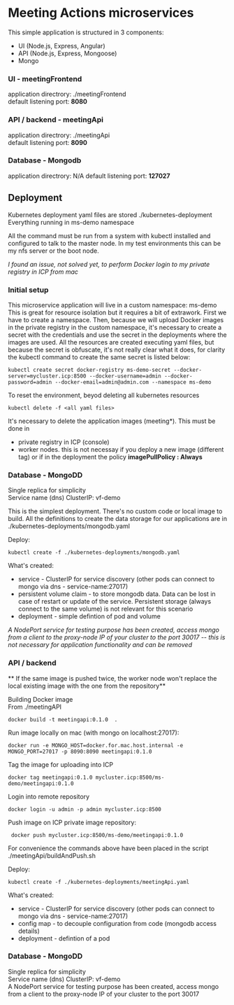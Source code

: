 # Meeting Actions microservices

This simple application is structured in 3 components:

- UI (Node.js, Express, Angular)
- API (Node.js, Express, Mongoose)
- Mongo 


### UI - meetingFrontend
 
application directrory: ./meetingFrontend  
default listening port: **8080**

### API / backend - meetingApi

application directrory: ./meetingApi  
default listening port: **8090**


### Database - Mongodb

application directrory: N/A
default listening port: **127027**





## Deployment


Kubernetes deployment yaml files are stored ./kubernetes-deployment
Everything running in ms-demo namespace  

All the command must be run from a system with kubectl installed and configured to talk to the master node.
In my test environments this can be my nfs server or the boot node.

*I found an issue, not solved yet, to perform Docker login to my private registry in ICP from mac*  

### Initial setup

This microservice application will live in a custom namespace: ms-demo
This is great for resource isolation but it requires a bit of extrawork.
First we have to create a namespace.
Then, because we will upload Docker images in the private registry in the custom namespace, it's necessary to create a secret with the credentials and use the secret in the deployments where the images are used.
All the resources are created executing yaml files, but because the secret is obfuscate, it's not really clear what it does, for clarity the kubectl command to create the same secret is listed below:

```
kubectl create secret docker-registry ms-demo-secret --docker-server=mycluster.icp:8500 --docker-username=admin --docker-password=admin --docker-email=admin@admin.com --namespace ms-demo
```  

To reset the environment, beyod deleting all kubernetes resources  
```
kubectl delete -f <all yaml files>
```  

It's necessary to delete the application images (meeting*). This must be done in
- private registry in ICP (console)
- worker nodes. this is not necessay if you deploy a new image (different tag) or if in the deployment the policy **imagePullPolicy : Always**



### Database - MongoDD

Single replica for simplicity  
Service name (dns) ClusterIP: vf-demo 

This is the simplest deployment. There's no custom code or local image to build. All the definitions to create the data storage for our applications are in ./kubernetes-deployments/mongodb.yaml  

Deploy:

```
kubectl create -f ./kubernetes-deployments/mongodb.yaml
```

What's created:

- service - ClusterIP for service discovery (other pods can connect to mongo via dns - service-name:27017)
- persistent volume claim - to store mongodb data. Data can be lost in case of restart or update of the service. Persistent storage (always connect to the same volume) is not relevant for this scenario
- deployment - simple defintion of pod and volume

*A NodePort service for testing purpose has been created, access mongo from a client to the proxy-node IP of your cluster to the port 30017 -- this is not necessary for application functionality and can be removed*



### API / backend

** If the same image is pushed twice, the worker node won't replace the local existing image with the one from the repository**

Building Docker image  
From ./meetingAPI  
```
docker build -t meetingapi:0.1.0  .
```

Run image locally on mac (with mongo on localhost:27017):
```
docker run -e MONGO_HOST=docker.for.mac.host.internal -e MONGO_PORT=27017 -p 8090:8090 meetingapi:0.1.0
```

Tag the image for uploading into ICP
```
docker tag meetingapi:0.1.0 mycluster.icp:8500/ms-demo/meetingapi:0.1.0
```   

Login into remote repository
```
docker login -u admin -p admin mycluster.icp:8500
```  

Push image on ICP private image repository:
```
 docker push mycluster.icp:8500/ms-demo/meetingapi:0.1.0
```  

For convenience the commands above have been placed in the script ./meetingApi/buildAndPush.sh  


Deploy:

```
kubectl create -f ./kubernetes-deployments/meetingApi.yaml
```

What's created:

- service - ClusterIP for service discovery (other pods can connect to mongo via dns - service-name:27017)
- config map - to decouple configuration from code (mongodb access details)
- deployment - defintion of a pod 


### Database - MongoDD

Single replica for simplicity  
Service name (dns) ClusterIP: vf-demo  
A NodePort service for testing purpose has been created, access mongo from a client to the proxy-node IP of your cluster to the port 30017
